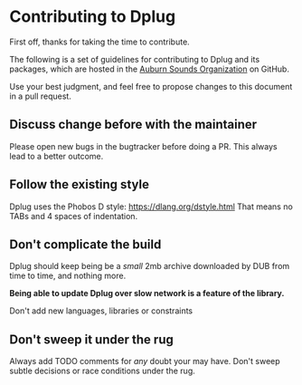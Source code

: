 # Contributing to Dplug

First off, thanks for taking the time to contribute.

The following is a set of guidelines for contributing to Dplug and its packages, which are hosted in the [Auburn Sounds Organization](https://github.com/aubursounds) on GitHub.

Use your best judgment, and feel free to propose changes to this document in a pull request.


## Discuss change before with the maintainer

Please open new bugs in the bugtracker before doing a PR.
This always lead to a better outcome.


## Follow the existing style

Dplug uses the Phobos D style: https://dlang.org/dstyle.html
That means no TABs and 4 spaces of indentation.


## Don't complicate the build

Dplug should keep being be a *small* 2mb archive downloaded by DUB from time to time, and nothing more.

**Being able to update Dplug over slow network is a feature of the library.**

Don't add new languages, libraries or constraints


## Don't sweep it under the rug

Always add TODO comments for _any_ doubt your may have. Don't sweep subtle decisions or race conditions under the rug.

